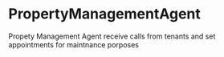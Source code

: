 # PropertyManagementAgent
Propety Management Agent receive calls from tenants and set appointments for maintnance porposes
